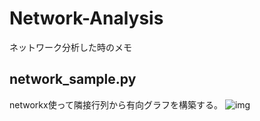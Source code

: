 # Network-Analysis
ネットワーク分析した時のメモ
## network_sample.py
networkx使って隣接行列から有向グラフを構築する。
![img](https://user-images.githubusercontent.com/45719980/71140621-2108a280-2255-11ea-9bdb-fe5866efe082.png)
